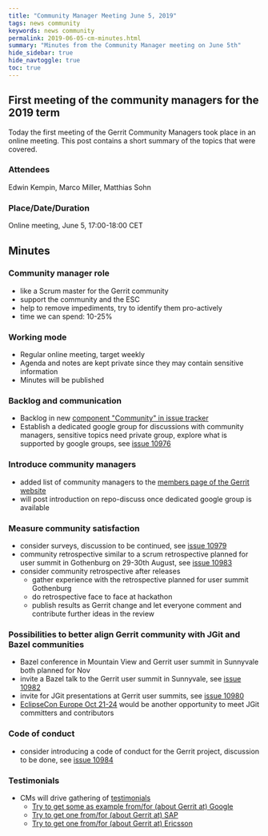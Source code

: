 ```yaml
---
title: "Community Manager Meeting June 5, 2019"
tags: news community
keywords: news community
permalink: 2019-06-05-cm-minutes.html
summary: "Minutes from the Community Manager meeting on June 5th"
hide_sidebar: true
hide_navtoggle: true
toc: true
---
```


## First meeting of the community managers for the 2019 term

Today the first meeting of the Gerrit Community Managers took place in an
online meeting. This post contains a short summary of the topics that were
covered.

### Attendees

Edwin Kempin, Marco Miller, Matthias Sohn

### Place/Date/Duration

Online meeting, June 5, 17:00-18:00 CET

## Minutes

### Community manager role

* like a Scrum master for the Gerrit community
* support the community and the ESC
* help to remove impediments, try to identify them pro-actively
* time we can spend: 10-25%

### Working mode

* Regular online meeting, target weekly
* Agenda and notes are kept private since they may contain sensitive information
* Minutes will be published

### Backlog and communication

* Backlog in new [component "Community" in issue tracker](https://bugs.chromium.org/p/gerrit/issues/list?can=2&q=component%3ACommunity+)
* Establish a dedicated google group for discussions with community managers, sensitive topics need private group, explore what is supported by google groups, see [issue 10976](https://bugs.chromium.org/p/gerrit/issues/detail?id=10976)

### Introduce community managers

* added list of community managers to the [members page of the Gerrit website](https://www.gerritcodereview.com/members.html#community-managers)
* will post introduction on repo-discuss once dedicated google group is available

### Measure community satisfaction

* consider surveys, discussion to be continued, see [issue 10979](https://bugs.chromium.org/p/gerrit/issues/detail?id=10979)
* community retrospective similar to a scrum retrospective planned for user summit in Gothenburg on 29-30th August, see [issue 10983](https://bugs.chromium.org/p/gerrit/issues/detail?id=10983)
* consider community retrospective after releases
  * gather experience with the retrospective planned for user summit Gothenburg
  * do retrospective face to face at hackathon
  * publish results as Gerrit change and let everyone comment and contribute further ideas in the review

### Possibilities to better align Gerrit community with JGit and Bazel communities

* Bazel conference in Mountain View and Gerrit user summit in Sunnyvale both planned for Nov
* invite a Bazel talk to the Gerrit user summit in Sunnyvale, see [issue 10982](https://bugs.chromium.org/p/gerrit/issues/detail?id=10982)
* invite for JGit presentations at Gerrit user summits, see [issue 10980](https://bugs.chromium.org/p/gerrit/issues/detail?id=10980)
* [EclipseCon Europe Oct 21-24](https://www.eclipsecon.org/europe2019) would be another opportunity to meet JGit committers and contributors

### Code of conduct

* consider introducing a code of conduct for the Gerrit project, discussion to be done, see [issue 10984](https://bugs.chromium.org/p/gerrit/issues/detail?id=10984)

### Testimonials

* CMs will drive gathering of [testimonials](https://www.gerritcodereview.com/testimonials.html)
  * [Try to get some as example from/for (about Gerrit at) Google](https://bugs.chromium.org/p/gerrit/issues/detail?id=10989)
  * [Try to get one from/for (about Gerrit at) SAP](https://bugs.chromium.org/p/gerrit/issues/detail?id=10988)
  * [Try to get one from/for (about Gerrit at) Ericsson](https://bugs.chromium.org/p/gerrit/issues/detail?id=10987)
